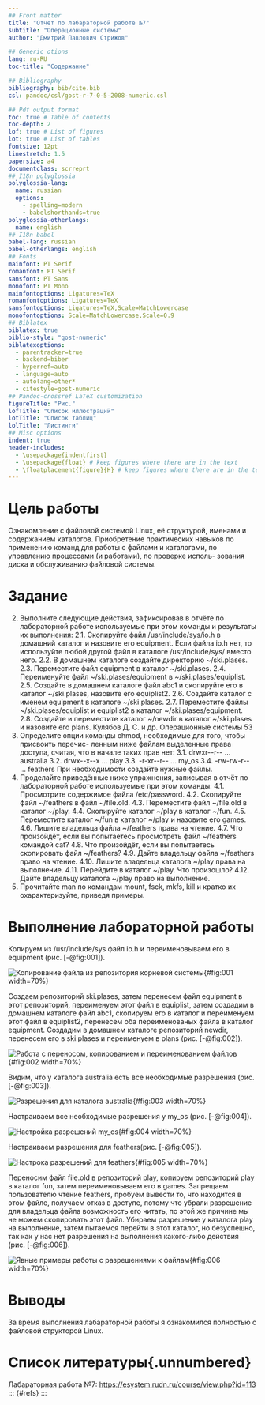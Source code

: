 ```yaml
---
## Front matter
title: "Отчет по лабараторной работе №7"
subtitle: "Операционные системы"
author: "Дмитрий Павлович Стрижов"

## Generic otions
lang: ru-RU
toc-title: "Содержание"

## Bibliography
bibliography: bib/cite.bib
csl: pandoc/csl/gost-r-7-0-5-2008-numeric.csl

## Pdf output format
toc: true # Table of contents
toc-depth: 2
lof: true # List of figures
lot: true # List of tables
fontsize: 12pt
linestretch: 1.5
papersize: a4
documentclass: scrreprt
## I18n polyglossia
polyglossia-lang:
  name: russian
  options:
	- spelling=modern
	- babelshorthands=true
polyglossia-otherlangs:
  name: english
## I18n babel
babel-lang: russian
babel-otherlangs: english
## Fonts
mainfont: PT Serif
romanfont: PT Serif
sansfont: PT Sans
monofont: PT Mono
mainfontoptions: Ligatures=TeX
romanfontoptions: Ligatures=TeX
sansfontoptions: Ligatures=TeX,Scale=MatchLowercase
monofontoptions: Scale=MatchLowercase,Scale=0.9
## Biblatex
biblatex: true
biblio-style: "gost-numeric"
biblatexoptions:
  - parentracker=true
  - backend=biber
  - hyperref=auto
  - language=auto
  - autolang=other*
  - citestyle=gost-numeric
## Pandoc-crossref LaTeX customization
figureTitle: "Рис."
lofTitle: "Список иллюстраций"
lotTitle: "Список таблиц"
lolTitle: "Листинги"
## Misc options
indent: true
header-includes:
  - \usepackage{indentfirst}
  - \usepackage{float} # keep figures where there are in the text
  - \floatplacement{figure}{H} # keep figures where there are in the text
---
```


# Цель работы

Ознакомление с файловой системой Linux, её структурой, именами и содержанием
каталогов. Приобретение практических навыков по применению команд для работы
с файлами и каталогами, по управлению процессами (и работами), по проверке исполь-
зования диска и обслуживанию файловой системы.

# Задание

2. Выполните следующие действия, зафиксировав в отчёте по лабораторной работе
используемые при этом команды и результаты их выполнения:
2.1.  Скопируйте файл /usr/include/sys/io.h в домашний каталог и назовите его
equipment. Если файла io.h нет, то используйте любой другой файл в каталоге
/usr/include/sys/ вместо него.
2.2. В домашнем каталоге создайте директорию ~/ski.plases.
2.3. Переместите файл equipment в каталог ~/ski.plases.
2.4. Переименуйте файл ~/ski.plases/equipment в ~/ski.plases/equiplist.
2.5. Создайте в домашнем каталоге файл abc1 и скопируйте его в каталог
~/ski.plases, назовите его equiplist2.
2.6. Создайте каталог с именем equipment в каталоге ~/ski.plases.
2.7. Переместите файлы ~/ski.plases/equiplist и equiplist2 в каталог
~/ski.plases/equipment.
2.8. Создайте и переместите каталог ~/newdir в каталог ~/ski.plases и назовите
его plans.
Кулябов Д. С. и др. Операционные системы 53
3. Определите опции команды chmod, необходимые для того, чтобы присвоить перечис-
ленным ниже файлам выделенные права доступа, считая, что в начале таких прав
нет:
3.1. drwxr--r-- ... australia
3.2. drwx--x--x ... play
3.3. -r-xr--r-- ... my_os
3.4. -rw-rw-r-- ... feathers
При необходимости создайте нужные файлы.
4. Проделайте приведённые ниже упражнения, записывая в отчёт по лабораторной
работе используемые при этом команды:
4.1. Просмотрите содержимое файла /etc/password.
4.2. Скопируйте файл ~/feathers в файл ~/file.old.
4.3. Переместите файл ~/file.old в каталог ~/play.
4.4. Скопируйте каталог ~/play в каталог ~/fun.
4.5. Переместите каталог ~/fun в каталог ~/play и назовите его games.
4.6. Лишите владельца файла ~/feathers права на чтение.
4.7. Что произойдёт, если вы попытаетесь просмотреть файл ~/feathers командой
cat?
4.8. Что произойдёт, если вы попытаетесь скопировать файл ~/feathers?
4.9. Дайте владельцу файла ~/feathers право на чтение.
4.10. Лишите владельца каталога ~/play права на выполнение.
4.11. Перейдите в каталог ~/play. Что произошло?
4.12. Дайте владельцу каталога ~/play право на выполнение.
5. Прочитайте man по командам mount, fsck, mkfs, kill и кратко их охарактеризуйте,
приведя примеры. 

# Выполнение лабораторной работы

Копируем из /usr/include/sys файл io.h и переименовываем его в equipment (рис. [-@fig:001]).

![Копирование файла из репозитория корневой системы](image/1.png){#fig:001 width=70%}

Создаем репозиторий ski.plases, затем перенесем файл equipment в этот репозиторий, переименуем этот файл в equiplist, затем создадим в домашнем каталоге файл abc1, скопируем его в каталог и переименуем этот файл в equiplist2, перенесем оба переименованых файла в каталог equipment. Создадим в домашнем каталоге репозиторий newdir, перенесем его в ski.plases и переименуем в plans (рис. [-@fig:002]).

![Работа с переносом, копированием и переименованием файлов](image/2.png){#fig:002 width=70%}

Видим, что у каталога australia есть все необходимые разрешения (рис. [-@fig:003]).

![Рaзрешения для каталога australia](image/3.png){#fig:003 width=70%}

Настраиваем все необходимые разрешения у my_os (рис. [-@fig:004]).

![Настройка разрешений my_os](image/4.png){#fig:004 width=70%}

Настраиваем разрешения для feathers(рис. [-@fig:005]).

![Настрока разрешений для feathers](image/5.png){#fig:005 width=70%}

Переносим файл file.old в репозиторий play, копируем репозиторий play в каталог fun, затем переименовываем его в games. Запрещаем пользователю чтение feathers, пробуем вывести то, что находится в этом файле, получаем отказ в доступе, потому что убрали разрешение для владельца файла возможность его читать, по этой же причине мы не можем скопировать этот файл. Убираем разрешение у каталога play на выполнение, затем пытаемся перейти в этот каталог, но безуспешно, так как у нас нет разрешения на выполнения какого-либо действия (рис. [-@fig:006]).

![Явные примеры работы с разрешениями к файлам](image/6.png){#fig:006 width=70%}


# Выводы

За время выполнения лабараторной работы я ознакомился полностью с файловой структорой Linux.

# Список литературы{.unnumbered}

Лабараторная работа №7: https://esystem.rudn.ru/course/view.php?id=113
::: {#refs}
:::
